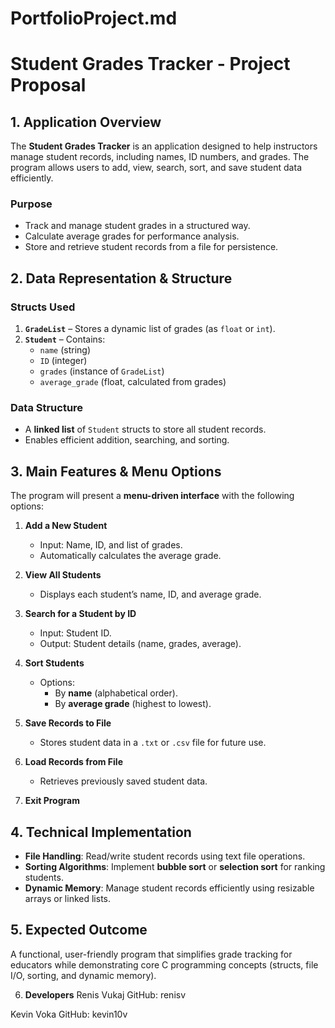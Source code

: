 # PortfolioProject.md
# Student Grades Tracker - Project Proposal  

## **1. Application Overview**  
The **Student Grades Tracker** is an application designed to help instructors manage student records, including names, ID numbers, and grades. The program allows users to add, view, search, sort, and save student data efficiently.  

### **Purpose**  
- Track and manage student grades in a structured way.  
- Calculate average grades for performance analysis.  
- Store and retrieve student records from a file for persistence.  

## **2. Data Representation & Structure**  

### **Structs Used**  
1. **`GradeList`** – Stores a dynamic list of grades (as `float` or `int`).  
2. **`Student`** – Contains:  
   - `name` (string)  
   - `ID` (integer)  
   - `grades` (instance of `GradeList`)  
   - `average_grade` (float, calculated from grades)  

### **Data Structure**  
- A **linked list** of `Student` structs to store all student records.  
- Enables efficient addition, searching, and sorting.  

## **3. Main Features & Menu Options**  

The program will present a **menu-driven interface** with the following options:  

1. **Add a New Student**  
   - Input: Name, ID, and list of grades.  
   - Automatically calculates the average grade.  

2. **View All Students**  
   - Displays each student’s name, ID, and average grade.  

3. **Search for a Student by ID**  
   - Input: Student ID.  
   - Output: Student details (name, grades, average).  

4. **Sort Students**  
   - Options:  
     - By **name** (alphabetical order).  
     - By **average grade** (highest to lowest).  

5. **Save Records to File**  
   - Stores student data in a `.txt` or `.csv` file for future use.  

6. **Load Records from File**  
   - Retrieves previously saved student data.  

7. **Exit Program**  

## **4. Technical Implementation**  
- **File Handling**: Read/write student records using text file operations.  
- **Sorting Algorithms**: Implement **bubble sort** or **selection sort** for ranking students.  
- **Dynamic Memory**: Manage student records efficiently using resizable arrays or linked lists.  

## **5. Expected Outcome**  
A functional, user-friendly program that simplifies grade tracking for educators while demonstrating core C programming concepts (structs, file I/O, sorting, and dynamic memory).  

6. **Developers**
Renis Vukaj
GitHub: renisv

Kevin Voka
GitHub: kevin10v
